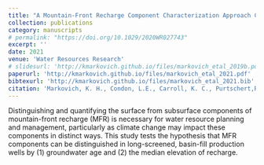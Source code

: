 ```yaml
---
title: "A Mountain-Front Recharge Component Characterization Approach Combining Groundwater Age Distributions, Noble Gas Thermometry, and Fluid and Energy Transport Modeling"
collection: publications
category: manuscripts
# permalink: "https://doi.org/10.1029/2020WR027743"
excerpt: ''
date: 2021
venue: 'Water Resources Research'
# slidesurl: 'http://kmarkovich.github.io/files/markovich_etal_2019b.pdf'
paperurl: 'http://kmarkovich.github.io/files/markovich_etal_2021.pdf'
bibtexurl: 'http://kmarkovich.github.io/files/markovich_etal_2021.bib'
citation: 'Markovich, K. H., Condon, L.E., Carroll, K. C., Purtschert,R., & McIntosh, J. C. (2021). A mountain-front recharge component characterization approach combining groundwater age distributions, noble gas thermometry, and fluid and energy transport modeling. Water Resources Research, 57, e2020WR027743. https://doi.org/10.1029/2020WR027743'
---
```


Distinguishing and quantifying the surface from subsurface components of mountain-front recharge (MFR) is necessary for water resource planning and management, particularly as climate change may impact these components in distinct ways. This study tests the hypothesis that MFR components can be distinguished in long-screened, basin-fill production wells by (1) groundwater age and (2) the median elevation of recharge.
